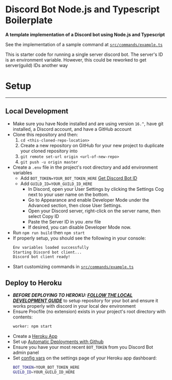 # Discord Bot Node.js and Typescript Boilerplate
**A template implementation of a Discord bot using Node.js and Typescript**

See the implementation of a sample command at [`src/commands/example.ts`](src/commands/example.ts)

This is starter code for running a single server discord bot. The server's ID is an environment variable. However, this could be reworked to get server(guild) IDs another way

# Setup
---
## Local Development
- Make sure you have Node installed and are using version `16.^`, have git installed, a Discord account, and have a GitHub account
- Clone this repository and then: 
    1. `cd <this-cloned-repo-location>`
    2. Create a new repository on GitHub for your new project to duplicate your cloned repository into
    3. `git remote set-url origin <url-of-new-repo>`
    4. `git push -u origin master`
- Create a `.env` file in the project's root directory and add environment variables
    - Add `BOT_TOKEN=YOUR_BOT_TOKEN_HERE` [Get Discord Bot ID](https://discordjs.guide/preparations/setting-up-a-bot-application.html#creating-your-bot)
    - Add `GUILD_ID=YOUR_GUILD_ID_HERE`
        - In Discord, open your User Settings by clicking the Settings Cog next to your user name on the bottom.
        - Go to Appearance and enable Developer Mode under the Advanced section, then close User Settings.
        - Open your Discord server, right-click on the server name, then select Copy ID
        - Paste the Server ID in you .env file
        - If desired, you can disable Developer Mode now.
- Run `npm run build` then `npm start`
- If properly setup, you should see the following in your console:
    ```bash
    Env variables loaded successfully
    Starting Discord bot client...
    Discord bot client ready!
    ```
- Start customizing commands in [`src/commands/example.ts`](src/commands/example.ts)

## Deploy to Heroku
- ***BEFORE DEPLOYING TO HEROKU: [FOLLOW THE LOCAL DEVELOPMENT GUIDE](#local-development)*** to setup repository for your bot and ensure it works properly with discord in your local dev environment
- Ensure Procfile (no extension) exists in your project's root directory with contents: 
    ```bash
    worker: npm start
    ```
- Create a [Heroku App](https://signup.heroku.com/)
- Set up [Automatic Deployments with Github](https://devcenter.heroku.com/articles/github-integration)
- Ensure you have your most recent `BOT_TOKEN` from you Discord Bot admin panel
- Set [config vars](https://devcenter.heroku.com/articles/config-vars) on the settings page of your Heroku app dashboard:
    ```bash
    BOT_TOKEN=YOUR_BOT_TOKEN_HERE
    GUILD_ID=YOUR_GUILD_ID_HERE
    ```


